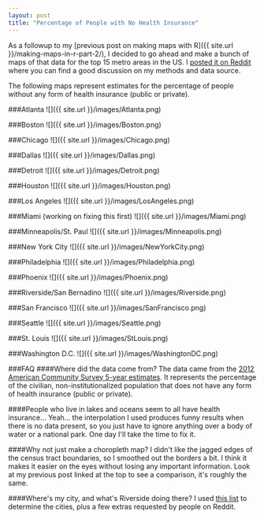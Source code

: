 ```yaml
---
layout: post
title: "Percentage of People with No Health Insurance"
---
```


As a followup to my [previous post on making maps with R]({{ site.url }}/making-maps-in-r-part-2/), I decided to go ahead and make a bunch of maps of that data for the top 15 metro areas in the US.  I [posted it on Reddit](http://www.reddit.com/r/dataisbeautiful/comments/201tob/percentage_of_people_with_no_form_of_health/) where you can find a good discussion on my methods and data source.

The following maps represent estimates for the percentage of people without any form of health insurance (public or private).

<!--break-->

###Atlanta
![]({{ site.url }}/images/Atlanta.png)

###Boston
![]({{ site.url }}/images/Boston.png)

###Chicago
![]({{ site.url }}/images/Chicago.png)

###Dallas
![]({{ site.url }}/images/Dallas.png)

###Detroit
![]({{ site.url }}/images/Detroit.png)

###Houston
![]({{ site.url }}/images/Houston.png)

###Los Angeles
![]({{ site.url }}/images/LosAngeles.png)

###Miami (working on fixing this first)
![]({{ site.url }}/images/Miami.png)

###Minneapolis/St. Paul
![]({{ site.url }}/images/Minneapolis.png)

###New York City
![]({{ site.url }}/images/NewYorkCity.png)

###Philadelphia
![]({{ site.url }}/images/Philadelphia.png)

###Phoenix
![]({{ site.url }}/images/Phoenix.png)

###Riverside/San Bernadino
![]({{ site.url }}/images/Riverside.png)

###San Francisco
![]({{ site.url }}/images/SanFrancisco.png)

###Seattle
![]({{ site.url }}/images/Seattle.png)

###St. Louis
![]({{ site.url }}/images/StLouis.png)

###Washington D.C.
![]({{ site.url }}/images/WashingtonDC.png)

###FAQ
####Where did the data come from?
The data came from the [2012 American Community Survey 5-year estimates](http://factfinder2.census.gov/faces/tableservices/jsf/pages/productview.xhtml?pid=ACS_12_5YR_S2701&prodType=table).  It represents the percentage of the civilian, non-institutionalized population that does not have any form of health insurance (public or private).

####People who live in lakes and oceans seem to all have health insurance...
Yeah... the interpolation I used produces funny results when there is no data present, so you just have to ignore anything over a body of water or a national park.  One day I'll take the time to fix it.

####Why not just make a choropleth map?
I didn't like the jagged edges of the census tract boundaries, so I smoothed out the borders a bit.  I think it makes it easier on the eyes without losing any important information.  Look at my previous post linked at the top to see a comparison, it's roughly the same.

####Where's my city, and what's Riverside doing there?
I used [this list](http://en.wikipedia.org/wiki/List_of_Metropolitan_Statistical_Areas#United_States) to determine the cities, plus a few extras requested by people on Reddit.